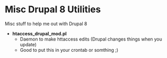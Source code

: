 # Misc Drupal 8 Utilities

Misc stuff to help me out with Drupal 8

* **htaccess_drupal_mod.pl**
    * Daemon to make httaccess edits (Drupal changes things when you update)
    * Good to put this in your crontab or somthing ;)
